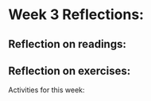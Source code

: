 # Week 3 Reflections:

## Reflection on readings: 

## Reflection on exercises:

Activities for this week:  

